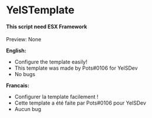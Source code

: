 # YelSTemplate

#### This script need ESX Framework

Preview: None

__English:__
   - Configure the template easily!
   - This template was made by Pots#0106 for YelSDev
   - No bugs

__Francais:__
   - Configurer la template facilement !
   - Cette template a été faite par Pots#0106 pour YelSDev
   - Aucun bug

